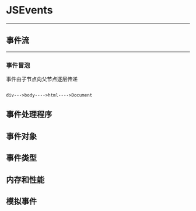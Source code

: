 # JSEvents
---------------
## 事件流
----------
### 事件冒泡

事件由子节点向父节点逐层传递

```flow

div--->body---->html---->Document

```
## 事件处理程序

## 事件对象

## 事件类型

## 内存和性能

## 模拟事件